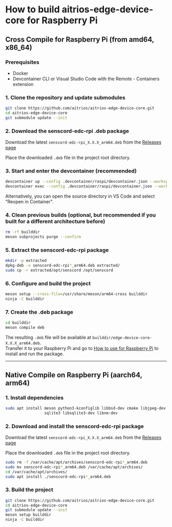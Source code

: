 # How to build aitrios-edge-device-core for Raspberry Pi

## Cross Compile for Raspberry Pi (from amd64, x86_64)

### Prerequisites
- Docker
- Devcontainer CLI or Visual Studio Code with the Remote - Containers extension

### 1. Clone the repository and update submodules

```bash
git clone https://github.com/aitrios/aitrios-edge-device-core.git
cd aitrios-edge-device-core
git submodule update --init
```

### 2. Download the senscord-edc-rpi .deb package

Download the latest `senscord-edc-rpi_X.X.X_arm64.deb` from the [Releases page](https://github.com/aitrios/aitrios-edge-device-sensor/releases)  

Place the downloaded `.deb` file in the project root directory.

### 3. Start and enter the devcontainer (recommended)

```bash
devcontainer up --config .devcontainer/raspi/devcontainer.json --workspace-folder .
devcontainer exec --config .devcontainer/raspi/devcontainer.json --workspace-folder . bash
```

Alternatively, you can open the source directory in VS Code and select "Reopen in Container".

### 4. Clean previous builds (optional, but recommended if you built for a different architecture before)

```bash
rm -rf builddir
meson subprojects purge --confirm
```

### 5. Extract the senscord-edc-rpi package

```bash
mkdir -p extracted
dpkg-deb -x senscord-edc-rpi*_arm64.deb extracted/
sudo cp -r extracted/opt/senscord /opt/senscord
```

### 6. Configure and build the project

```bash
meson setup --cross-file=/usr/share/meson/arm64-cross builddir
ninja -C builddir
```

### 7. Create the .deb package

```bash
cd builddir
meson compile deb
```

The resulting `.deb` file will be available at `builddir/edge-device-core-X.X.X_arm64.deb`.  
Transfer it to your Raspberry Pi and go to [How to use for Raspberry Pi](./how_to_use_for_raspberry_pi.md) to install and run the package.

---

## Native Compile on Raspberry Pi (aarch64, arm64)

### 1. Install dependencies

```bash
sudo apt install meson python3-kconfiglib libbsd-dev cmake libjpeg-dev \
                 sqlite3 libsqlite3-dev libnm-dev
```

### 2. Download and install the senscord-edc-rpi package

Download the latest `senscord-edc-rpi_X.X.X_arm64.deb` from the [Releases page](https://github.com/aitrios/aitrios-edge-device-sensor/releases)  

Place the downloaded `.deb` file in the project root directory.

```bash
sudo rm -f /var/cache/apt/archives/senscord-edc-rpi*_arm64.deb
sudo mv senscord-edc-rpi*_arm64.deb /var/cache/apt/archives/
cd /var/cache/apt/archives/
sudo apt install ./senscord-edc-rpi*_arm64.deb
```

### 3. Build the project

```bash
git clone https://github.com/aitrios/aitrios-edge-device-core.git
cd aitrios-edge-device-core
git submodule update --init
meson setup builddir
ninja -C builddir
```
